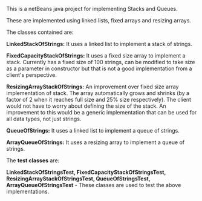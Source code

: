 This is a netBeans java project for implementing Stacks and Queues.

These are implemented using linked lists, fixed arrays and resizing arrays.

The classes contained are:

**LinkedStackOfStrings:** It uses a linked list to implement a stack of strings.

**FixedCapacityStackOfStrings:** It uses a fixed size array to implement a stack. Currently has a fixed
size of 100 strings, can be modified to take size as a parameter in constructor but that is not
a good implementation from a client's perspective.

**ResizingArrayStackOfStrings:** An improvement over fixed size array implementation of stack. The array
automatically grows and shrinks (by a factor of 2 when it reaches full size and 25% size respectively).
The client would not have to worry about defining the size of the stack. An improvement to this would
be a generic implementation that can be used for all data types, not just strings.

**QueueOfStrings:** It uses a linked list to implement a queue of strings.

**ArrayQueueOfStrings:** It uses a resizing array to implement a queue of strings.

The **test classes** are:

**LinkedStackOfStringsTest, FixedCapacityStackOfStringsTest, ResizingArrayStackOfStringsTest, QueueOfStringsTest, ArrayQueueOfStringsTest** - These classes are used to test the above implementations.
